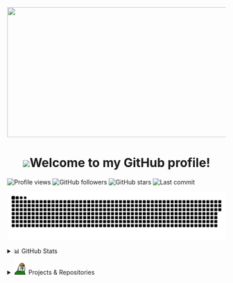 <div align="center">
  <img height="300" width="600" src="https://user-images.githubusercontent.com/74038190/225813708-98b745f2-7d22-48cf-9150-083f1b00d6c9.gif" />
</div>

<h1 align="center">
  <h1 align="center">
  <img src="https://raw.githubusercontent.com/MartinHeinz/MartinHeinz/master/wave.gif" width="30px">Welcome to my GitHub profile!
</h1> 
</h1>

<p align="left">
  <img src="https://komarev.com/ghpvc/?username=NZK95&label=Profile%20views&color=0e75b6&style=flat" alt="Profile views" />
  <img src="https://img.shields.io/github/followers/NZK95?label=Followers&style=flat&color=0e75b6" alt="GitHub followers" />
  <img src="https://img.shields.io/github/stars/NZK95?label=Stars&style=flat&color=0e75b6" alt="GitHub stars" />
  <img src="https://img.shields.io/github/last-commit/NZK95/NZK95?label=Last%20commit&style=flat&color=0e75b6" alt="Last commit" />
</p>

  
<p align="center">
  <img width="1000" src="assets/github-snake.svg" alt="Commits snake"/>
</p>

<details>
<summary>📊 GitHub Stats</summary>
  <br>
  <div align="center">
    <img src="https://github-readme-stats.vercel.app/api?username=NZK95&show_icons=true&count_private=true&theme=dracula" />
    <img src="https://github-readme-stats.vercel.app/api/top-langs/?username=NZK95&layout=compact&theme=dracula" />
  </div>
</details>

<details>
  <summary><img src="https://raw.githubusercontent.com/ItsAnunesS/ItsAnunesS/master/src/img/parrots/flags/indiaparrot.gif" width="30" height="40"/> Projects & Repositories</summary>
  <br>
  <ul>
  </ul>
</details>
